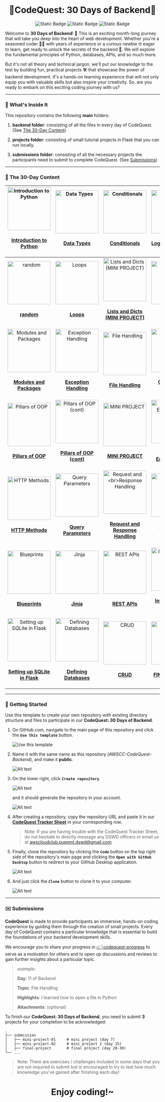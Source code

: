 <h1 align="center">🚀CodeQuest: 30 Days of Backend🚀</h1>

<div align="center">

![Static Badge](https://img.shields.io/badge/python-%23ffde56?style=for-the-badge&logo=python&logoColor=gray)
![Static Badge](https://img.shields.io/badge/flask-%23555?style=for-the-badge&logo=flask&logoColor=white)
![Static Badge](https://img.shields.io/badge/sqlite3-%23074f6b?style=for-the-badge&logo=sqlite&logoColor=white)

</div>

Welcome to **30 Days of Backend**! 🚀 This is an exciting month-long journey that will take you deep into the heart of web development. Whether you're a seasoned coder 🧑‍💻 with years of experience or a curious newbie 🤓 eager to learn, get ready to unlock the secrets of the backend 🔐. We will explore the fundamental principles of Python, databases, APIs, and so much more.

But it's not all theory and technical jargon, we'll put our knowledge to the test by building fun, practical projects 🛠️ that showcase the power of backend development. It's a hands-on learning experience that will not only equip you with valuable skills but also inspire your creativity. So, are you ready to embark on this exciting coding journey with us?

---

### 👀 What's Inside It

This repository contains the following **main** folders:

1. **backend folder**: consisting of all the files in every day of CodeQuest. (See [The 30-Day Content](#-the-30-day-content))

2. **projects folder**: consisting of small tutorial projects in Flask that you can run locally.

3. **submissions folder**: consisting of all the necessary projects the participants need to submit to complete CodeQuest. (See [Submissions](#%EF%B8%8F-submissions))

---

### 📅 The 30-Day Content

|<div align='center'><a href='backend/day-01'><img src='assets/table-assets/1.png' alt='Introduction to Python' width='140px'/></a><h4 align='center'><a href='backend/day-01'>Introduction to Python</a></h4></div> |<div align='center'><a href='backend/day-02'><img src='assets/table-assets/2.png' alt='Data Types' width='140px'/></a><h4 align='center'><a href='backend/day-02'>Data Types</a></h4></div> |<div align='center'><a href='backend/day-03'><img src='assets/table-assets/3.png' alt='Conditionals' width='140px'/></a><h4 align='center'><a href='backend/day-03'>Conditionals</a></h4></div> |<div align='center'><a href='backend/day-04'><img src='assets/table-assets/4.png' alt='Logical Operators' width='140px'/></a><h4 align='center'><a href='backend/day-04'>Logical Operators</a></h4></div> |
| - | - | - | - |
|<div align='center'><a href='backend/day-05'><img src='assets/table-assets/5.png' alt='random' width='140px'/></a><h4 align='center'><a href='backend/day-05'>random</a></h4></div> |<div align='center'><a href='backend/day-06'><img src='assets/table-assets/6.png' alt='Loops' width='140px'/></a><h4 align='center'><a href='backend/day-06'>Loops</a></h4></div> |<div align='center'><a href='backend/day-07'><img src='assets/table-assets/7.png' alt='Lists and Dicts (MINI PROJECT)' width='140px'/></a><h4 align='center'><a href='backend/day-07'>Lists and Dicts (MINI PROJECT)</a></h4></div> |<div align='center'><a href='backend/day-08'><img src='assets/table-assets/8.png' alt='Functions' width='140px'/></a><h4 align='center'><a href='backend/day-08'>Functions</a></h4></div> |
|<div align='center'><a href='backend/day-09'><img src='assets/table-assets/9.png' alt='Modules and Packages' width='140px'/></a><h4 align='center'><a href='backend/day-09'>Modules and Packages</a></h4></div> |<div align='center'><a href='backend/day-10'><img src='assets/table-assets/10.png' alt='Exception Handling' width='140px'/></a><h4 align='center'><a href='backend/day-10'>Exception Handling</a></h4></div> |<div align='center'><a href='backend/day-11'><img src='assets/table-assets/11.png' alt='File Handling' width='140px'/></a><h4 align='center'><a href='backend/day-11'>File Handling</a></h4></div> |<div align='center'><a href='backend/day-12'><img src='assets/table-assets/12.png' alt='Classes and Objects' width='140px'/></a><h4 align='center'><a href='backend/day-12'>Classes and Objects</a></h4></div> |
|<div align='center'><a href='backend/day-13'><img src='assets/table-assets/13.png' alt='Pillars of OOP' width='140px'/></a><h4 align='center'><a href='backend/day-13'>Pillars of OOP</a></h4></div> |<div align='center'><a href='backend/day-14'><img src='assets/table-assets/14.png' alt='Pillars of OOP (cont)' width='140px'/></a><h4 align='center'><a href='backend/day-14'>Pillars of OOP (cont)</a></h4></div> |<div align='center'><a href='backend/day-15'><img src='assets/table-assets/15.png' alt='MINI PROJECT' width='140px'/></a><h4 align='center'><a href='backend/day-15'>MINI PROJECT</a></h4></div> |<div align='center'><a href='backend/day-16'><img src='assets/table-assets/16.png' alt='Virtual Environmnent' width='140px'/></a><h4 align='center'><a href='backend/day-16'>Virtual Environmnent</a></h4></div> |
|<div align='center'><a href='backend/day-17'><img src='assets/table-assets/17.png' alt='HTTP Methods' width='140px'/></a><h4 align='center'><a href='backend/day-17'>HTTP Methods</a></h4></div> |<div align='center'><a href='backend/day-18'><img src='assets/table-assets/18.png' alt='Query Parameters' width='140px'/></a><h4 align='center'><a href='backend/day-18'>Query Parameters</a></h4></div> |<div align='center'><a href='backend/day-19'><img src='assets/table-assets/19.png' alt='Request and <br>Response Handling' width='140px'/></a><h4 align='center'><a href='backend/day-19'>Request and <br>Response Handling</a></h4></div> |<div align='center'><a href='backend/day-20'><img src='assets/table-assets/20.png' alt='Server and Routing' width='140px'/></a><h4 align='center'><a href='backend/day-20'>Server and Routing</a></h4></div> |
|<div align='center'><a href='backend/day-21'><img src='assets/table-assets/21.png' alt='Blueprints' width='140px'/></a><h4 align='center'><a href='backend/day-21'>Blueprints</a></h4></div> |<div align='center'><a href='backend/day-22'><img src='assets/table-assets/22.png' alt='Jinja' width='140px'/></a><h4 align='center'><a href='backend/day-22'>Jinja</a></h4></div> |<div align='center'><a href='backend/day-23'><img src='assets/table-assets/23.png' alt='REST APIs' width='140px'/></a><h4 align='center'><a href='backend/day-23'>REST APIs</a></h4></div> |<div align='center'><a href='backend/day-24'><img src='assets/table-assets/24.png' alt='Introduction to SQLite' width='140px'/></a><h4 align='center'><a href='backend/day-24'>Introduction to SQLite</a></h4></div> |
|<div align='center'><a href='backend/day-25'><img src='assets/table-assets/25.png' alt='Setting up SQLite in Flask' width='140px'/></a><h4 align='center'><a href='backend/day-25'>Setting up SQLite in Flask</a></h4></div> |<div align='center'><a href='backend/day-26'><img src='assets/table-assets/26.png' alt='Defining Databases' width='140px'/></a><h4 align='center'><a href='backend/day-26'>Defining Databases</a></h4></div> |<div align='center'><a href='backend/day-27'><img src='assets/table-assets/27.png' alt='CRUD' width='140px'/></a><h4 align='center'><a href='backend/day-27'>CRUD</a></h4></div> |<div align='center'><a href='backend/day-28'><img src='assets/table-assets/28.png' alt='FINAL PROJECT' width='140px'/></a><h4 align='center'><a href='backend/day-28'>FINAL PROJECT</a></h4></div> |

---

### 💫 Getting Started

Use this template to create your own repository with existing directory structure and files to participate in our **CodeQuest: 30 Days of Backend**.

1. On GitHub.com, navigate to the main page of this repository and click the **`Use this template`** button.

    ![Use this template](assets/1.png)

2. Name it with the same name as this repository (*AWSCC-CodeQuest-Backend*), and make it **public**.

    ![Alt text](assets/2.png)

3. On the lower right, click **`Create repository`**.

    ![Alt text](assets/3.png)

    and it should generate the repository in your account.

    ![Alt text](assets/4.png)

4. After creating a repository, copy the repository URL and paste it in our **[CodeQuest Tracker Sheet](https://docs.google.com/spreadsheets/d/1OsXL63ei1HblY7-gXD8uMbSoWdZJlD02mTbrjvcSsNo/edit#gid=0)** in your corresponding row.

    > Note: If you are having trouble with the CodeQuest Tracker Sheet, do not hesitate to directly message any DSWD officers or email us at awscloudclub.pupmnl.dswd@gmail.com


5. Finally, clone the repository by clicking the **`Code`** button on the top right side of the repository's main page and clicking the **`Open with GitHub Desktop`** button to redirect to your GitHub Desktop application.

    ![Alt text](assets/5.png)

6. And just click the **`Clone`** button to clone it to your computer.

    ![Alt text](assets/6.png)

---

### ✉️ Submissions

**CodeQuest** is made to provide participants an immersive, hands-on coding experience by guiding them through the creation of small projects. Every day of CodeQuest contains a particular knowledge that is essential to build the foundations of your backend development skills.

We encourage you to share your progress in [📈┊codequest-progress](https://discord.com/channels/1106592546815225878/1175409781540925521) to serve as a motivation for others and to open up discussions and reviews to gain further insights about a particular topic.

> *example*:
>
> **Day**: 11 of Backend
>
>**Topic**: File Handling
>
>**Highlights**: I learned how to open a file in Python
>
>**Attachments**: (optional)

To finish our **CodeQuest: 30 Days of Backend**, you need to submit **3** projects for your completion to be acknowledged:

    .
    ├── submission
    │   ├── mini-project-01     # mini project (day 7)
    │   ├── mini-project-02     # mini project 2 (day 15)
    │   ├── final-project       # final project (day 28-30)
    └── ...

> Note: There are exercises / challenges included in some days that you are not required to submit but is encouraged to try to test how much knowledge you've gained after finishing each day!

<h1 align='center'>Enjoy coding!~</h1>
